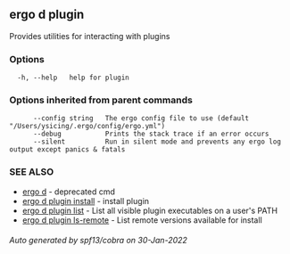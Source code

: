 ## ergo d plugin

Provides utilities for interacting with plugins

### Options

```
  -h, --help   help for plugin
```

### Options inherited from parent commands

```
      --config string   The ergo config file to use (default "/Users/ysicing/.ergo/config/ergo.yml")
      --debug           Prints the stack trace if an error occurs
      --silent          Run in silent mode and prevents any ergo log output except panics & fatals
```

### SEE ALSO

* [ergo d](ergo_d.md)	 - deprecated cmd
* [ergo d plugin install](ergo_d_plugin_install.md)	 - install plugin
* [ergo d plugin list](ergo_d_plugin_list.md)	 - List all visible plugin executables on a user's PATH
* [ergo d plugin ls-remote](ergo_d_plugin_ls-remote.md)	 - List remote versions available for install

###### Auto generated by spf13/cobra on 30-Jan-2022

